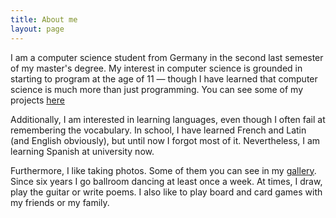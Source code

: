 ```yaml
---
title: About me
layout: page
---
```

I am a computer science student from Germany in the second last
semester of my master's degree. My interest in computer science is
grounded in starting to program at the age of 11 &mdash; though I have
learned that computer science is much more than just programming. You can
see some of my projects [here](/projects/)

Additionally, I am interested in learning languages, even though I
often fail at remembering the vocabulary. In school, I have learned
French and Latin (and English obviously), but until now I forgot most of
it. Nevertheless, I am learning Spanish at university now.
			
Furthermore, I like taking photos. Some of them you can see in my
[gallery](/gallery/). Since six years I go ballroom dancing at
least once a week. At times, I draw, play the guitar or
write poems. I also like to play board and card games with my friends or
my family.
